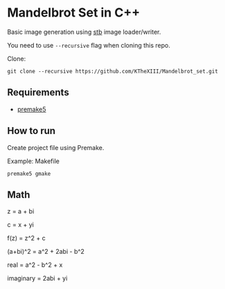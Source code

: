 # Mandelbrot Set in C++

Basic image generation using [stb](https://github.com/nothings/stb) image loader/writer.

You need to use `--recursive` flag when cloning this repo.

Clone:

```
git clone --recursive https://github.com/KTheXIII/Mandelbrot_set.git
```

## Requirements

  - [premake5](https://github.com/premake/premake-core)

## How to run

Create project file using Premake.

Example: Makefile

```
premake5 gmake
```

## Math

z = a + bi

c = x + yi

f(z) = z^2 + c

(a+bi)^2 = a^2 + 2abi - b^2

real = a^2 - b^2 + x

imaginary = 2abi + yi

